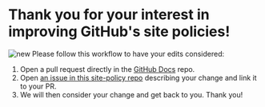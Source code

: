 # Thank you for your interest in improving GitHub's site policies!
![new](https://img.shields.io/badge/-new!-yellow) Please follow this workflow to have your edits considered:
1. Open a pull request directly in the [GitHub Docs](https://github.com/github/docs) repo.
2. Open [an issue in this site-policy repo](https://github.com/github/site-policy/issues/new) describing your change and link it to your PR.
3. We will then consider your change and get back to you. Thank you!